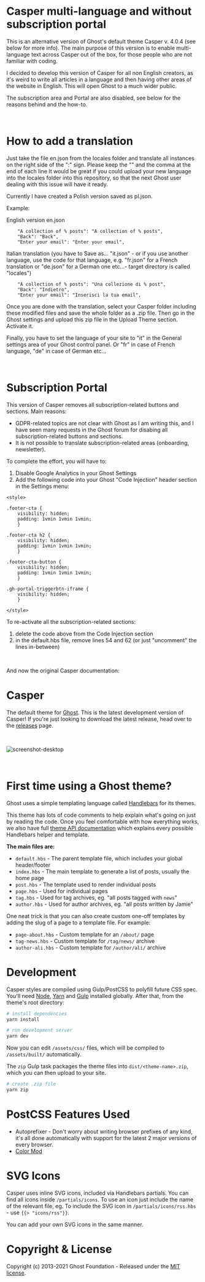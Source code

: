 # Casper multi-language and without subscription portal
This is an alternative version of Ghost's default theme Casper v. 4.0.4 (see below for more info).
The main purpose of this version is to enable multi-language text across Casper out of the box, for those people who are not familiar with coding.

I decided to develop this version of Casper for all non English creators, as it's weird to write all articles in a language and then having other areas of the website in English. This will open Ghost to a much wider public.

The subscription area and Portal are also disabled, see below for the reasons behind and the how-to.

&nbsp;

# How to add a translation
Just take the file en.json from the locales folder and translate all instances on the right side of the ":" sign.
Please keep the "" and the comma at the end of each line
It would be great if you could upload your new language into the locales folder into this repository, so that the next Ghost user dealing with this issue will have it ready.

Currently I have created a Polish version saved as pl.json.

Example:

English version en.json
```
    "A collection of % posts": "A collection of % posts",
    "Back": "Back",
    "Enter your email": "Enter your email",
```

Italian translation (you have to Save as... "it.json" - or if you use another language, use the code for that language, e.g. "fr.json" for a French translation or "de.json" for a German one etc...- target directory is called "locales")
```
    "A collection of % posts": "Una collezione di % post",
    "Back": "Indietro",
    "Enter your email": "Inserisci la tua email",
```

Once you are done with the translation, select your Casper folder including these modified files and save the whole folder as a .zip file.
Then go in the Ghost settings and upload this zip file in the Upload Theme section. Activate it.

Finally, you have to set the language of your site to "it" in the General settings area of your Ghost control panel. Or "fr" in case of French language, "de" in case of German etc...

&nbsp;

# Subscription Portal
This version of Casper removes all subscription-related buttons and sections.
Main reasons:
* GDPR-related topics are not clear with Ghost as I am writing this, and I have seen many requests in the Ghost forum for disabing all subscription-related buttons and sections.
* It is not possible to translate subscription-related areas (onboarding, newsletter).

To complete the effort, you will have to:
1. Disable Google Analytics in your Ghost Settings
2. Add the following code into your Ghost "Code Injection" header section in the Settings menu:


```
<style>

.footer-cta {
    visibility: hidden;
    padding: 1vmin 1vmin 1vmin;
    }    
    
.footer-cta h2 {
    visibility: hidden;
    padding: 1vmin 1vmin 1vmin;
    }      

.footer-cta-button {
    visibility: hidden;
    padding: 1vmin 1vmin 1vmin;
    }         
    
.gh-portal-triggerbtn-iframe {
    visibility: hidden;
    }

</style>
```

To re-activate all the subscription-related sections:
1. delete the code above from the Code Injection section
2. in the default.hbs file, remove lines 54 and 62 (or just "uncomment" the lines in-between)


&nbsp;

And now the original Casper documentation:

# Casper

The default theme for [Ghost](http://github.com/tryghost/ghost/). This is the latest development version of Casper! If you're just looking to download the latest release, head over to the [releases](https://github.com/TryGhost/Casper/releases) page.

&nbsp;

![screenshot-desktop](https://user-images.githubusercontent.com/353959/66987533-40eae100-f0c1-11e9-822e-cbaf38fb8e3f.png)

&nbsp;

# First time using a Ghost theme?

Ghost uses a simple templating language called [Handlebars](http://handlebarsjs.com/) for its themes.

This theme has lots of code comments to help explain what's going on just by reading the code. Once you feel comfortable with how everything works, we also have full [theme API documentation](https://ghost.org/docs/themes/) which explains every possible Handlebars helper and template.

**The main files are:**

- `default.hbs` - The parent template file, which includes your global header/footer
- `index.hbs` - The main template to generate a list of posts, usually the home page
- `post.hbs` - The template used to render individual posts
- `page.hbs` - Used for individual pages
- `tag.hbs` - Used for tag archives, eg. "all posts tagged with `news`"
- `author.hbs` - Used for author archives, eg. "all posts written by Jamie"

One neat trick is that you can also create custom one-off templates by adding the slug of a page to a template file. For example:

- `page-about.hbs` - Custom template for an `/about/` page
- `tag-news.hbs` - Custom template for `/tag/news/` archive
- `author-ali.hbs` - Custom template for `/author/ali/` archive


# Development

Casper styles are compiled using Gulp/PostCSS to polyfill future CSS spec. You'll need [Node](https://nodejs.org/), [Yarn](https://yarnpkg.com/) and [Gulp](https://gulpjs.com) installed globally. After that, from the theme's root directory:

```bash
# install dependencies
yarn install

# run development server
yarn dev
```

Now you can edit `/assets/css/` files, which will be compiled to `/assets/built/` automatically.

The `zip` Gulp task packages the theme files into `dist/<theme-name>.zip`, which you can then upload to your site.

```bash
# create .zip file
yarn zip
```

# PostCSS Features Used

- Autoprefixer - Don't worry about writing browser prefixes of any kind, it's all done automatically with support for the latest 2 major versions of every browser.
- [Color Mod](https://github.com/jonathantneal/postcss-color-mod-function)


# SVG Icons

Casper uses inline SVG icons, included via Handlebars partials. You can find all icons inside `/partials/icons`. To use an icon just include the name of the relevant file, eg. To include the SVG icon in `/partials/icons/rss.hbs` - use `{{> "icons/rss"}}`.

You can add your own SVG icons in the same manner.


# Copyright & License

Copyright (c) 2013-2021 Ghost Foundation - Released under the [MIT license](LICENSE).
